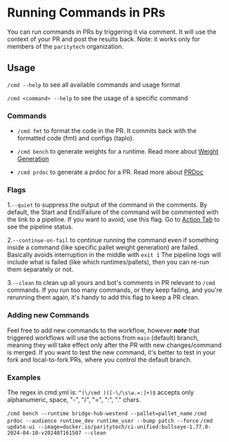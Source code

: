 # Running Commands in PRs

You can run commands in PRs by triggering it via comment. It will use the context of your PR and post the results back.
Note: it works only for members of the `paritytech` organization.

## Usage

`/cmd --help` to see all available commands and usage format

`/cmd <command> --help` to see the usage of a specific command

### Commands

- `/cmd fmt` to format the code in the PR. It commits back with the formatted code (fmt) and configs (taplo).

- `/cmd bench` to generate weights for a runtime. Read more about [Weight Generation](weight-generation.md)

- `/cmd prdoc` to generate a prdoc for a PR. Read more about [PRDoc](prdoc.md)

### Flags

1.`--quiet` to suppress the output of the command in the comments.
By default, the Start and End/Failure of the command will be commented with the link to a pipeline.
If you want to avoid, use this flag. Go to
[Action Tab](https://github.com/paritytech/polkadot-sdk/actions/workflows/cmd.yml) to see the pipeline status.

2.`--continue-on-fail` to continue running the command even if something inside a command
(like specific pallet weight generation) are failed.
Basically avoids interruption in the middle with `exit 1`
The pipeline logs will include what is failed (like which runtimes/pallets), then you can re-run them separately or not.

3.`--clean` to clean up all yours and bot's comments in PR relevant to `/cmd` commands. If you run too many commands,
or they keep failing, and you're rerunning them again, it's handy to add this flag to keep a PR clean.

### Adding new Commands

Feel free to add new commands to the workflow, however **_note_** that triggered workflows will use the actions
from `main` (default) branch, meaning they will take effect only after the PR with new changes/command is merged.
If you want to test the new command, it's better to test in your fork and local-to-fork PRs, where you control
the default branch.

### Examples

The regex in cmd.yml is: `^(\/cmd )([-\/\s\w.=:]+)$` accepts only alphanumeric, space, "-", "/", "=", ":", "." chars.

`/cmd bench --runtime bridge-hub-westend --pallet=pallet_name`
`/cmd prdoc --audience runtime_dev runtime_user --bump patch --force`
`/cmd update-ui --image=docker.io/paritytech/ci-unified:bullseye-1.77.0-2024-04-10-v202407161507 --clean`
